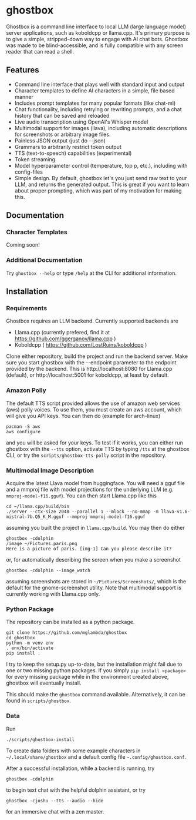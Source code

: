# ghostbox

Ghostbox is a command line interface to local LLM (large language model) server applications, such as koboldcpp or llama.cpp. It's primary purpose is to give a simple, stripped-down way to engage with AI chat bots.
Ghostbox was made to be blind-accessible, and is fully compatible with any screen reader that can read a shell.

## Features

 - Command line interface that plays well with standard input and output
 - Character templates to define AI characters in a simple, file based manner
 - Includes prompt templates for many popular formats (like chat-ml)
 - Chat functionality, including retrying or rewriting prompts, and a chat history that can be saved and reloaded
 - Live audio transcription using OpenAI's Whisper model
 - Multimodal support for images (llava), including automatic descriptions for screenshots or arbitrary image files.
 - Painless JSON output (just do --json)
 - Grammars to arbitrarily restrict token output 
 - TTS (text-to-speech) capabilities (experimental) 
 - Token streaming
 - Model hyperparameter control (temperature, top p, etc.), including with config-files
 - Simple design. By default, ghostbox let's you just send raw text to your LLM, and returns the generated output. This is great if you want to learn about proper prompting, which was part of my motivation for making this.

## Documentation
### Character Templates

Coming soon!

### Additional Documentation

Try `ghostbox --help` or type `/help` at the CLI for additional information.

## Installation
### Requirements

Ghostbox requires an LLM backend. Currently supported backends are
 - Llama.cpp (currently prefered, find it at https://github.com/ggerganov/llama.cpp )  
 - Koboldcpp ( https://github.com/LostRuins/koboldcpp )

Clone either repository, build the project and run the backend server. Make sure you start ghostbox with the --endpoint parameter to the endpoint provided by the backend. This is http://localhost:8080 for Llama.cpp (default), or http://localhost:5001 for koboldcpp, at least by default.


### Amazon Polly

The default TTS script provided allows the use of amazon web services (aws) polly voices. To use them, you must create an aws account, which will give you API keys. You can then do (example for arch-linux)

```
pacman -S aws
aws configure
```

and you will be asked for your keys. To test if it works, you can either run ghostbox with the `--tts` option, activate TTS by typing `/tts` at the ghostbox CLI, or try the `scripts/ghostbox-tts-polly` script in the repository.
### Multimodal Image Description

Acquire the latest Llava model from huggingface. You will need a gguf file and a mmproj file with model projections for the underlying LLM (e.g. `mmproj-model-f16.gguf`). You can then start Llama.cpp like this

```
cd ~/llama.cpp/build/bin 
./server --ctx-size 2048 --parallel 1 --mlock --no-mmap -m llava-v1.6-mistral-7b.Q5_K_M.gguf --mmproj mmproj-model-f16.gguf
```

assuming you built the project in `llama.cpp/build`. You may then do either 
```
ghostbox -cdolphin
/image ~/Pictures.paris.png
Here is a picture of paris. [img-1] Can you please describe it?
```

or, for automatically describing the screen when you make a screenshot

```
ghostbox -cdolphin --image_watch
```

assuming screenshots are stored in `~/Pictures/Screenshots/`, which is the default for the gnome-screenshot utility.
Note that multimodal support is currently working with Llama.cpp only.

### Python Package
The repository can be installed as a python package.

```
git clone https://github.com/mglambda/ghostbox
cd ghostbox
python -m venv env
. env/bin/activate
pip install .
```

I try to keep the setup.py up-to-date, but the installation might fail due to one or two missing python packages. If you simply `pip install <package>` for every missing package while in the environment created above, ghostbox will eventually install.

This should make the `ghostbox` command available. Alternatively, it can be found in `scripts/ghostbox`.

### Data

Run
```
./scripts/ghostbox-install
```

To create data folders with some example characters in `~/.local/share/ghostbox` and a default config file `~.config/ghostbox.conf`.

After a successful installation, while a backend is running, try
```
ghostbox -cdolphin
```

to begin text chat with the helpful dolphin assistant, or try

```
ghostbox -cjoshu --tts --audio --hide
```

for an immersive chat with a zen master.
